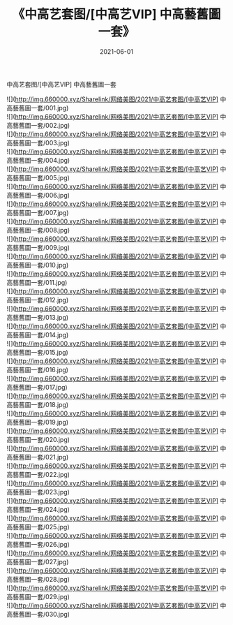 ﻿---
layout: post
title:  《中高艺套图/[中高艺VIP] 中高藝舊圖一套》
date:   2021-06-01
img: http://img.660000.xyz/Sharelink/网络美图/2021/中高艺套图/[中高艺VIP] 中高藝舊圖一套/000.jpg
categories: [美女, 清纯, 唯美]
---

中高艺套图/[中高艺VIP] 中高藝舊圖一套

 ![](http://img.660000.xyz/Sharelink/网络美图/2021/中高艺套图/[中高艺VIP] 中高藝舊圖一套/001.jpg) <br>![](http://img.660000.xyz/Sharelink/网络美图/2021/中高艺套图/[中高艺VIP] 中高藝舊圖一套/002.jpg) <br>![](http://img.660000.xyz/Sharelink/网络美图/2021/中高艺套图/[中高艺VIP] 中高藝舊圖一套/003.jpg) <br>![](http://img.660000.xyz/Sharelink/网络美图/2021/中高艺套图/[中高艺VIP] 中高藝舊圖一套/004.jpg) <br>![](http://img.660000.xyz/Sharelink/网络美图/2021/中高艺套图/[中高艺VIP] 中高藝舊圖一套/005.jpg) <br>![](http://img.660000.xyz/Sharelink/网络美图/2021/中高艺套图/[中高艺VIP] 中高藝舊圖一套/006.jpg) <br>![](http://img.660000.xyz/Sharelink/网络美图/2021/中高艺套图/[中高艺VIP] 中高藝舊圖一套/007.jpg) <br>![](http://img.660000.xyz/Sharelink/网络美图/2021/中高艺套图/[中高艺VIP] 中高藝舊圖一套/008.jpg) <br>![](http://img.660000.xyz/Sharelink/网络美图/2021/中高艺套图/[中高艺VIP] 中高藝舊圖一套/009.jpg) <br>![](http://img.660000.xyz/Sharelink/网络美图/2021/中高艺套图/[中高艺VIP] 中高藝舊圖一套/010.jpg) <br>![](http://img.660000.xyz/Sharelink/网络美图/2021/中高艺套图/[中高艺VIP] 中高藝舊圖一套/011.jpg) <br>![](http://img.660000.xyz/Sharelink/网络美图/2021/中高艺套图/[中高艺VIP] 中高藝舊圖一套/012.jpg) <br>![](http://img.660000.xyz/Sharelink/网络美图/2021/中高艺套图/[中高艺VIP] 中高藝舊圖一套/013.jpg) <br>![](http://img.660000.xyz/Sharelink/网络美图/2021/中高艺套图/[中高艺VIP] 中高藝舊圖一套/014.jpg) <br>![](http://img.660000.xyz/Sharelink/网络美图/2021/中高艺套图/[中高艺VIP] 中高藝舊圖一套/015.jpg) <br>![](http://img.660000.xyz/Sharelink/网络美图/2021/中高艺套图/[中高艺VIP] 中高藝舊圖一套/016.jpg) <br>![](http://img.660000.xyz/Sharelink/网络美图/2021/中高艺套图/[中高艺VIP] 中高藝舊圖一套/017.jpg) <br>![](http://img.660000.xyz/Sharelink/网络美图/2021/中高艺套图/[中高艺VIP] 中高藝舊圖一套/018.jpg) <br>![](http://img.660000.xyz/Sharelink/网络美图/2021/中高艺套图/[中高艺VIP] 中高藝舊圖一套/019.jpg) <br>![](http://img.660000.xyz/Sharelink/网络美图/2021/中高艺套图/[中高艺VIP] 中高藝舊圖一套/020.jpg) <br>![](http://img.660000.xyz/Sharelink/网络美图/2021/中高艺套图/[中高艺VIP] 中高藝舊圖一套/021.jpg) <br>![](http://img.660000.xyz/Sharelink/网络美图/2021/中高艺套图/[中高艺VIP] 中高藝舊圖一套/022.jpg) <br>![](http://img.660000.xyz/Sharelink/网络美图/2021/中高艺套图/[中高艺VIP] 中高藝舊圖一套/023.jpg) <br>![](http://img.660000.xyz/Sharelink/网络美图/2021/中高艺套图/[中高艺VIP] 中高藝舊圖一套/024.jpg) <br>![](http://img.660000.xyz/Sharelink/网络美图/2021/中高艺套图/[中高艺VIP] 中高藝舊圖一套/025.jpg) <br>![](http://img.660000.xyz/Sharelink/网络美图/2021/中高艺套图/[中高艺VIP] 中高藝舊圖一套/026.jpg) <br>![](http://img.660000.xyz/Sharelink/网络美图/2021/中高艺套图/[中高艺VIP] 中高藝舊圖一套/027.jpg) <br>![](http://img.660000.xyz/Sharelink/网络美图/2021/中高艺套图/[中高艺VIP] 中高藝舊圖一套/028.jpg) <br>![](http://img.660000.xyz/Sharelink/网络美图/2021/中高艺套图/[中高艺VIP] 中高藝舊圖一套/029.jpg) <br>![](http://img.660000.xyz/Sharelink/网络美图/2021/中高艺套图/[中高艺VIP] 中高藝舊圖一套/030.jpg) <br>